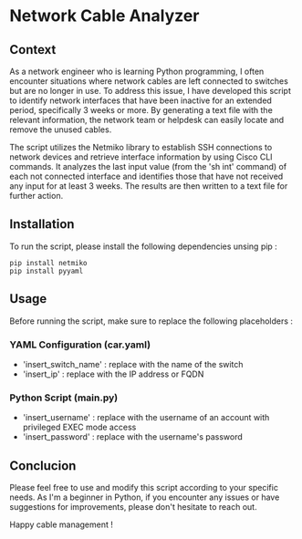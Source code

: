 # Network Cable Analyzer

## Context

As a network engineer who is learning Python programming, I often encounter situations where network cables are left connected to switches but are no longer in use. To address this issue, I have developed this script to identify network interfaces that have been inactive for an extended period, specifically 3 weeks or more. By generating a text file with the relevant information, the network team or helpdesk can easily locate and remove the unused cables.

The script utilizes the Netmiko library to establish SSH connections to network devices and retrieve interface information by using Cisco CLI commands. It analyzes the last input value (from the 'sh int' command) of each not connected interface and identifies those that have not received any input for at least 3 weeks. The results are then written to a text file for further action.

## Installation

To run the script, please install the following dependencies unsing pip :

```
pip install netmiko
pip install pyyaml
```

## Usage

Before running the script, make sure to replace the following placeholders :

### YAML Configuration (car.yaml)

- 'insert_switch_name' : replace with the name of the switch
- 'insert_ip' : replace with the IP address or FQDN

### Python Script (main.py)

- 'insert_username' : replace with the username of an account with privileged EXEC mode access
- 'insert_password' : replace with the username's password

## Conclucion

Please feel free to use and modify this script according to your specific needs. As I'm a beginner in Python, if you encounter any issues or have suggestions for improvements, please don't hesitate to reach out.

Happy cable management !
